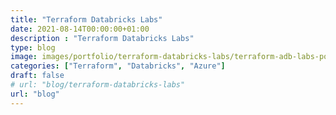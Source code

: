 ```yaml
---
title: "Terraform Databricks Labs"
date: 2021-08-14T00:00:00+01:00
description : "Terraform Databricks Labs"
type: blog
image: images/portfolio/terraform-databricks-labs/terraform-adb-labs-portfolio.png
categories: ["Terraform", "Databricks", "Azure"]
draft: false
# url: "blog/terraform-databricks-labs"
url: "blog"
---
```


<!-- ## Blog Page: **[databricks-delta-spark-cache]([https://www.falekmiah.com/blog/databricks-delta-spark-cache/)** -->